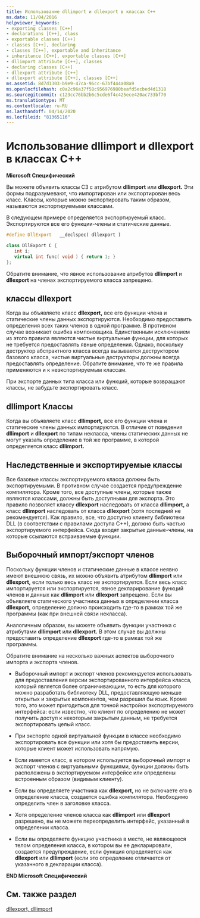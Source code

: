 ```yaml
---
title: Использование dllimport и dllexport в классах C++
ms.date: 11/04/2016
helpviewer_keywords:
- exporting classes [C++]
- declarations [C++], class
- exportable classes [C++]
- classes [C++], declaring
- classes [C++], exportable and inheritance
- inheritance [C++], exportable classes [C++]
- dllimport attribute [C++], classes
- declaring classes [C++]
- dllexport attribute [C++]
- dllexport attribute [C++], classes [C++]
ms.assetid: 8d7d1303-b9e9-47ca-96cc-67bf444a08a9
ms.openlocfilehash: c0a2c96a37f58c956976980beafd5ecbed4d1318
ms.sourcegitcommit: c123cc76bb2b6c5cde6f4c425ece420ac733bf70
ms.translationtype: MT
ms.contentlocale: ru-RU
ms.lasthandoff: 04/14/2020
ms.locfileid: "81365116"
---
```

# <a name="using-dllimport-and-dllexport-in-c-classes"></a>Использование dllimport и dllexport в классах C++

**Microsoft Специфический**

Вы можете объявить классы СЗ с атрибутом **dllimport** или **dllexport.** Эти формы подразумевают, что импортирован или экспортирован весь класс. Классы, которые можно экспортировать таким образом, называются экспортируемыми классами.

В следующем примере определяется экспортируемый класс. Экспортируются все его функции-члены и статические данные.

```cpp
#define DllExport   __declspec( dllexport )

class DllExport C {
   int i;
   virtual int func( void ) { return 1; }
};
```

Обратите внимание, что явное использование атрибутов **dllimport** и **dllexport** на членах экспортируемого класса запрещено.

## <a name="dllexport-classes"></a><a name="_pluslang_using_dllimport_and_dllexport_in_c2b2bdllexportclasses"></a>классы dllexport

Когда вы объявляете класс **dllexport,** все его функции члена и статические члены данных экспортируются. Необходимо предоставить определения всех таких членов в одной программе. В противном случае возникает ошибка компоновщика. Единственным исключением из этого правила являются чистые виртуальные функции, для которых не требуется предоставлять явные определения. Однако, поскольку деструктор абстрактного класса всегда вызывается деструктором базового класса, чистые виртуальные деструкторы должны всегда предоставлять определение. Обратите внимание, что те же правила применяются и к неэкспортируемым классам.

При экспорте данных типа класса или функций, которые возвращают классы, не забудьте экспортировать класс.

## <a name="dllimport-classes"></a><a name="_pluslang_dllexport_classesdllexportclasses"></a>dllimport Классы

Когда вы объявляете класс **dllimport,** все его функции члена и статические члены данных импортируются. В отличие от поведения **dllimport** и **dllexport** по типам некласса, члены статических данных не могут указать определение в той же программе, в которой определяется класс **dllimport.**

## <a name="inheritance-and-exportable-classes"></a><a name="_pluslang_using_dllimport_and_dllexport_in_c2b2binheritanceandexportableclasses"></a>Наследственные и экспортируемые классы

Все базовые классы экспортируемого класса должны быть экспортируемыми. В противном случае создается предупреждение компилятора. Кроме того, все доступные члены, которые также являются классами, должны быть доступными для экспорта. Это правило позволяет классу **dllexport** наследовать от класса **dllimport,** а класс **dllimport** наследовать от класса **dllexport** (хотя последний не рекомендуется). Как правило, все, что доступно клиенту библиотеки DLL (в соответствии с правилами доступа C++), должно быть частью экспортируемого интерфейса. Сюда входят закрытые данные-члены, на которые ссылаются встраиваемые функции.

## <a name="selective-member-importexport"></a><a name="_pluslang_using_dllimport_and_dllexport_in_c2b2bselectivememberimportexport"></a>Выборочный импорт/экспорт членов

Поскольку функции членов и статические данные в классе неявно имеют внешнюю связь, их можно объявить атрибутом **dllimport** или **dllexport,** если только весь класс не экспортируется. Если весь класс импортируется или экспортируется, явное декларирование функций членов и данных как **dllimport** или **dllexport** запрещено. Если вы объявляете статического участника данных в определении класса **dllexport,** определение должно происходить где-то в рамках той же программы (как при внешней связи некласса).

Аналогичным образом, вы можете объявить функции участника с атрибутами **dllimport** или **dllexport.** В этом случае вы должны предоставить определение **dllexport** где-то в рамках той же программы.

Обратите внимание на несколько важных аспектов выборочного импорта и экспорта членов.

- Выборочный импорт и экспорт членов рекомендуется использовать для предоставления версии экспортированного интерфейса класса, который является более ограничивающим, то есть для которого можно разработать библиотеку DLL, предоставляющую меньше открытых и закрытых компонентов, чем разрешил бы язык. Кроме того, это может пригодиться для точной настройки экспортируемого интерфейса: если известно, что клиент по определению не может получить доступ к некоторым закрытым данным, не требуется экспортировать целый класс.

- При экспорте одной виртуальной функции в классе необходимо экспортировать все функции или хотя бы предоставить версии, которые клиент может использовать напрямую.

- Если имеется класс, в котором используется выборочный импорт и экспорт членов с виртуальными функциями, функции должны быть расположены в экспортируемом интерфейсе или определены встроенным образом (видимым клиенту).

- Если вы определяете участника как **dllexport,** но не включаете его в определение класса, создается ошибка компилятора. Необходимо определить член в заголовке класса.

- Хотя определение членов класса как **dllimport** или **dllexport** разрешено, вы не можете переопределить интерфейс, указанный в определении класса.

- Если вы определяете функцию участника в месте, не являющееся телом определения класса, в котором вы ее декларировали, создается предупреждение, если функция определяется как **dllexport** или **dllimport** (если это определение отличается от указанного в декларации класса).

**END Microsoft Специфический**

## <a name="see-also"></a>См. также раздел

[dllexport, dllimport](../cpp/dllexport-dllimport.md)
